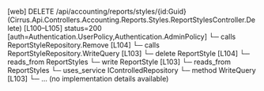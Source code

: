 [web] DELETE /api/accounting/reports/styles/{id:Guid}  (Cirrus.Api.Controllers.Accounting.Reports.Styles.ReportStylesController.Delete)  [L100–L105] status=200 [auth=Authentication.UserPolicy,Authentication.AdminPolicy]
  └─ calls ReportStyleRepository.Remove [L104]
  └─ calls ReportStyleRepository.WriteQuery [L103]
  └─ delete ReportStyle [L104]
    └─ reads_from ReportStyles
  └─ write ReportStyle [L103]
    └─ reads_from ReportStyles
  └─ uses_service IControlledRepository<ReportStyle>
    └─ method WriteQuery [L103]
      └─ ... (no implementation details available)

